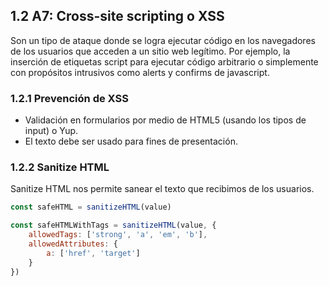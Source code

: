 ## 1.2 A7: Cross-site scripting o XSS

Son un tipo de ataque donde se logra ejecutar código en los navegadores
de los usuarios que acceden a un sitio web legítimo. Por ejemplo, la
inserción de etiquetas script para ejecutar código arbitrario o
simplemente con propósitos intrusivos como alerts y confirms de
javascript.

### 1.2.1 Prevención de XSS

-   Validación en formularios por medio de HTML5 (usando los tipos de
    input) o Yup.
-   El texto debe ser usado para fines de presentación.

### 1.2.2 Sanitize HTML

Sanitize HTML nos permite sanear el texto que recibimos de los usuarios.

``` javascript
const safeHTML = sanitizeHTML(value)

const safeHTMLWithTags = sanitizeHTML(value, {
    allowedTags: ['strong', 'a', 'em', 'b'],
    allowedAttributes: {
        a: ['href', 'target']
    }
})
```

